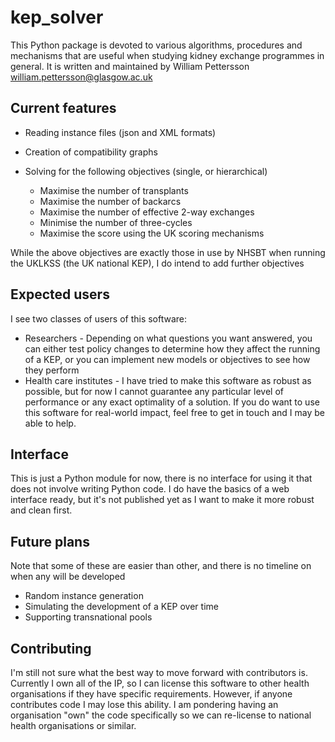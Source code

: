 # kep_solver

This Python package is devoted to various algorithms, procedures and mechanisms that are useful when studying kidney exchange programmes in general.
It is written and maintained by William Pettersson
<william.pettersson@glasgow.ac.uk>


## Current features

* Reading instance files (json and XML formats)
* Creation of compatibility graphs
* Solving for the following objectives (single, or hierarchical)

    * Maximise the number of transplants
    * Maximise the number of backarcs
    * Maximise the number of effective 2-way exchanges
    * Minimise the number of three-cycles
    * Maximise the score using the UK scoring mechanisms

While the above objectives are exactly those in use by NHSBT when running the UKLKSS (the UK national KEP), I do intend to add further objectives

## Expected users

I see two classes of users of this software:

* Researchers - Depending on what questions you want answered, you can either test policy changes to determine how they affect the running of a KEP, or you can implement new models or objectives to see how they perform
* Health care institutes - I have tried to make this software as robust as possible, but for now I cannot guarantee any particular level of performance or any exact optimality of a solution. If you do want to use this software for real-world impact, feel free to get in touch and I may be able to help.

## Interface

This is just a Python module for now, there is no interface for using it that does not involve writing Python code. I do have the basics of a web interface ready, but it's not published yet as I want to make it more robust and clean first.

## Future plans

Note that some of these are easier than other, and there is no timeline on when any will be developed

* Random instance generation
* Simulating the development of a KEP over time
* Supporting transnational pools


## Contributing

I'm still not sure what the best way to move forward with contributors is. Currently I own all of the IP, so I can license this software to other health organisations if they have specific requirements. However, if anyone contributes code I may lose this ability. I am pondering having an organisation "own" the code specifically so we can re-license to national health organisations or similar.
